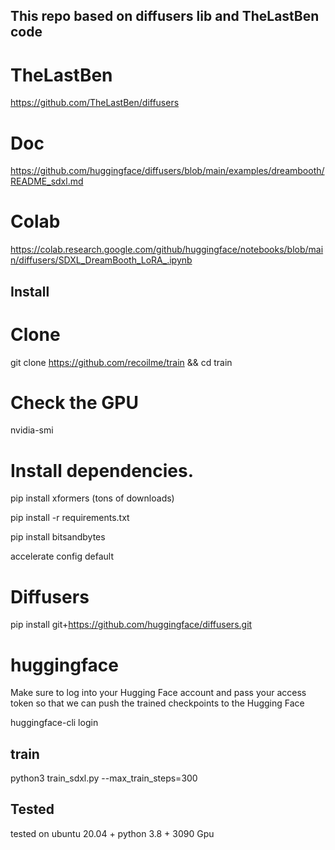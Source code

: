 ## This repo based on diffusers lib and TheLastBen code

# TheLastBen
https://github.com/TheLastBen/diffusers

# Doc
https://github.com/huggingface/diffusers/blob/main/examples/dreambooth/README_sdxl.md

# Colab
https://colab.research.google.com/github/huggingface/notebooks/blob/main/diffusers/SDXL_DreamBooth_LoRA_.ipynb

## Install

# Clone
git clone https://github.com/recoilme/train && cd train

# Check the GPU
nvidia-smi

# Install dependencies.
pip install xformers (tons of downloads)

pip install -r requirements.txt

pip install bitsandbytes

accelerate config default


# Diffusers
pip install git+https://github.com/huggingface/diffusers.git 

# huggingface 
Make sure to log into your Hugging Face account and pass your access token so that we can push the trained checkpoints to the Hugging Face

huggingface-cli login

## train

python3 train_sdxl.py --max_train_steps=300

## Tested
tested on ubuntu 20.04 + python 3.8 + 3090 Gpu